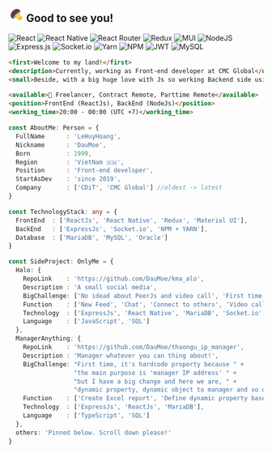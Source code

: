 ## <img src="./media/mushroom_96px.png" alt="drawing" width="30"/> Good to see you!

![React](https://img.shields.io/badge/react-%2320232a.svg?style=for-the-badge&logo=react&logoColor=%2361DAFB)
![React Native](https://img.shields.io/badge/react_native-%2320232a.svg?style=for-the-badge&logo=react&logoColor=%2361DAFB)
![React Router](https://img.shields.io/badge/React_Router-CA4245?style=for-the-badge&logo=react-router&logoColor=white)
![Redux](https://img.shields.io/badge/redux-%23593d88.svg?style=for-the-badge&logo=redux&logoColor=white)
![MUI](https://img.shields.io/badge/MUI-%230081CB.svg?style=for-the-badge&logo=mui&logoColor=white)
![NodeJS](https://img.shields.io/badge/node.js-6DA55F?style=for-the-badge&logo=node.js&logoColor=white)
![Express.js](https://img.shields.io/badge/express.js-%23404d59.svg?style=for-the-badge&logo=express&logoColor=%2361DAFB)
![Socket.io](https://img.shields.io/badge/Socket.io-black?style=for-the-badge&logo=socket.io&badgeColor=010101)
![Yarn](https://img.shields.io/badge/yarn-%232C8EBB.svg?style=for-the-badge&logo=yarn&logoColor=white)
![NPM](https://img.shields.io/badge/NPM-%23000000.svg?style=for-the-badge&logo=npm&logoColor=white)
![JWT](https://img.shields.io/badge/JWT-black?style=for-the-badge&logo=JSON%20web%20tokens)
![MySQL](https://img.shields.io/badge/mysql-%2300f.svg?style=for-the-badge&logo=mysql&logoColor=white)

```html
<first>Welcome to my land!</first>
<description>Currently, working as Front-end developer at CMC Global</description>
<small>Beside, with a big huge love with Js so working Backend side using NodeJs too</small>
```

```html
<available>👀 Freelancer, Contract Remote, Parttime Remote</available>
<position>FrontEnd (ReactJs), BackEnd (NodeJs)</position>
<working_time>20:00 - 00:00 (UTC +7)</working_time>
```

```ts
const AboutMe: Person = {
  FullName      : 'LeHuyHoang',
  Nickname      : 'DauMoe',
  Born          : 1999,
  Region        : 'VietNam 🇻🇳',
  Position      : 'Front-end developer',
  StartAsDev    : 'since 2019',
  Company       : ['CDiT', 'CMC Global'] //oldest -> latest
}
```


```ts
const TechnologyStack: any = {
  FrontEnd  : ['ReactJs', 'React Native', 'Redux', 'Material UI'],
  BackEnd   : ['ExpressJs', 'Socket.io', 'NPM + YARN'],
  Database  : ['MariaDB', 'MySQL', 'Oracle']
}
```

```ts
const SideProject: OnlyMe = {
  Halo: {
    RepoLink    : 'https://github.com/DauMoe/kma_alo',
    Description : 'A small social media',
    BigChallenge: ['No idead about PeerJs and video call', 'First time with socket', '...'],
    Function    : ['New Feed', 'Chat', 'Connect to others', 'Video call with PeerJs'],
    Technology  : ['ExpressJs', 'React Native', 'MariaDB', 'Socket.io', 'PeerJs'],
    Language    : ['JavaScript', 'SQL']
  },
  ManagerAnything: {
    RepoLink    : 'https://github.com/DauMoe/thaongu_ip_manager',
    Description : 'Manager whatever you can thing about!',
    BigChallenge: "First time, it's hardcode property because " +
                  "the main purpose is 'manager IP address' " +
                  "but I have a big change and here we are, " +
                  "dynamic property, dynamic object to manager and so on",
    Function    : ['Create Excel report', 'Define dynamic property base on you', 'Insert/Delete multiple by Excel file'],
    Technology  : ['ExpressJs', 'ReactJs', 'MariaDB'],
    Language    : ['TypeScript', 'SQL']
  },
  others: 'Pinned below. Scroll down please!'
}
```